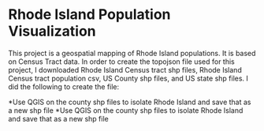 # Rhode Island Population Visualization
This project is a geospatial mapping of Rhode Island populations. It is based on Census Tract data. In order to create the topojson file used for this project, I downloaded Rhode Island Census tract shp files, Rhode Island Census tract population csv, US County shp files, and US state shp files. I did the following to create the file:

*Use QGIS on the county shp files to isolate Rhode Island and save that as a new shp file
*Use QGIS on the county shp files to isolate Rhode Island and save that as a new shp file
